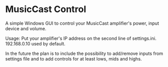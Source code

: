 # MusicCast Control

A simple Windows GUI to control your MusicCast amplifier's power, input device and volume.

Usage: Put your amplifier's IP address on the second line of settings.ini. 192.168.0.10 used by default.


In the future the plan is to include the possibility to add/remove inputs from settings file and to add controls for at least lows, mids and highs.
